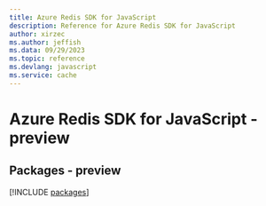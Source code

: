 ```yaml
---
title: Azure Redis SDK for JavaScript
description: Reference for Azure Redis SDK for JavaScript
author: xirzec
ms.author: jeffish
ms.data: 09/29/2023
ms.topic: reference
ms.devlang: javascript
ms.service: cache
---
```

# Azure Redis SDK for JavaScript - preview
## Packages - preview
[!INCLUDE [packages](redis-index.md)]